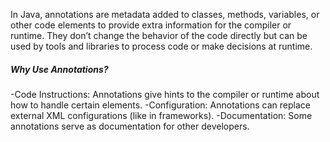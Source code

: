 In Java, annotations are metadata added to classes, methods, variables, or other code elements to provide extra information for the compiler or runtime. They don’t change the behavior of the code directly but can be used by tools and libraries to process code or make decisions at runtime.

##### Why Use Annotations?

-Code Instructions: Annotations give hints to the compiler or runtime about how to handle certain elements.
-Configuration: Annotations can replace external XML configurations (like in frameworks).
-Documentation: Some annotations serve as documentation for other developers.